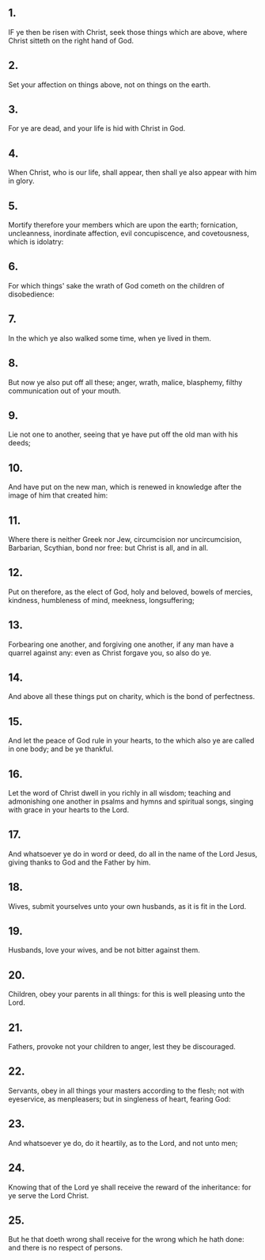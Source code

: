 ## 1.
IF ye then be risen with Christ, seek those things which are above, where Christ sitteth on the right hand of God.
## 2.
Set your affection on things above, not on things on the earth.
## 3.
For ye are dead, and your life is hid with Christ in God.
## 4.
When Christ, who is our life, shall appear, then shall ye also appear with him in glory.
## 5.
Mortify therefore your members which are upon the earth; fornication, uncleanness, inordinate affection, evil concupiscence, and covetousness, which is idolatry:
## 6.
For which things' sake the wrath of God cometh on the children of disobedience:
## 7.
In the which ye also walked some time, when ye lived in them.
## 8.
But now ye also put off all these; anger, wrath, malice, blasphemy, filthy communication out of your mouth.
## 9.
Lie not one to another, seeing that ye have put off the old man with his deeds;
## 10.
And have put on the new man, which is renewed in knowledge after the image of him that created him:
## 11.
Where there is neither Greek nor Jew, circumcision nor uncircumcision, Barbarian, Scythian, bond nor free: but Christ is all, and in all.
## 12.
Put on therefore, as the elect of God, holy and beloved, bowels of mercies, kindness, humbleness of mind, meekness, longsuffering;
## 13.
Forbearing one another, and forgiving one another, if any man have a quarrel against any: even as Christ forgave you, so also do ye.
## 14.
And above all these things put on charity, which is the bond of perfectness.
## 15.
And let the peace of God rule in your hearts, to the which also ye are called in one body; and be ye thankful.
## 16.
Let the word of Christ dwell in you richly in all wisdom; teaching and admonishing one another in psalms and hymns and spiritual songs, singing with grace in your hearts to the Lord.
## 17.
And whatsoever ye do in word or deed, do all in the name of the Lord Jesus, giving thanks to God and the Father by him.
## 18.
Wives, submit yourselves unto your own husbands, as it is fit in the Lord.
## 19.
Husbands, love your wives, and be not bitter against them.
## 20.
Children, obey your parents in all things: for this is well pleasing unto the Lord.
## 21.
Fathers, provoke not your children to anger, lest they be discouraged.
## 22.
Servants, obey in all things your masters according to the flesh; not with eyeservice, as menpleasers; but in singleness of heart, fearing God:
## 23.
And whatsoever ye do, do it heartily, as to the Lord, and not unto men;
## 24.
Knowing that of the Lord ye shall receive the reward of the inheritance: for ye serve the Lord Christ.
## 25.
But he that doeth wrong shall receive for the wrong which he hath done: and there is no respect of persons.
